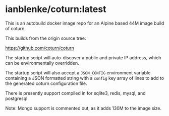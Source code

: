 # ianblenke/coturn:latest

This is an autobuild docker image repo for an Alpine based 44M image build of coturn.

This builds from the origin source tree:

https://github.com/coturn/coturn

The startup script will auto-discover a public and private IP address, which can be 
environmentally overridden.

The startup script will also accept a `JSON_CONFIG` environment variable containing a
JSON formatted string with a `config` key array of lines to add to the generated 
coturn configuration file.

There is presently support compiled in for sqlite3, redis, mysql, and postgresql.

Note: Mongo support is commented out, as it adds 130M to the image size.


